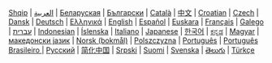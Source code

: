 <a href="/od/albanian/">Shqip</a> |
<a href="/od/arabic/">العربية</a> |
<a href="/od/bielaruskaja/">Беларуская</a> |
<a href="/od/bulgarian/">Български</a> |
<a href="/od/catala">Català</a> |
<a href="/od/chinese">中文</a> |
<a href="/od/croatian">Croatian</a> |
<a href="/od/czech/">Czech</a> |
<a href="/od/dansk">Dansk</a> |
<a href="/od/deutsch">Deutsch</a> |
<a href="/od/ellinika">Ελληνικά</a> |
<a href="/od/">English</a> |
<a href="/od/espanol">Español</a> |
<a href="/od/euskara">Euskara</a> |
<a href="/od/francais">Français</a> |
<a href="/od/galego">Galego</a> |
<a href="/od/hebrew">עברית</a> |
<a href="/od/indonesian">Indonesian</a> |
<a href="/od/islenska">Íslenska</a> |
<a href="/od/italiano">Italiano</a> |
<a href="/od/japanese">Japanese</a> |
<a href="/od/korean">한국어</a> |
<a href="/od/kannada">ಕನ್ನಡ</a> |
<a href="/od/magyar">Magyar</a> |
<a href="/od/makedonski_jazik">македонски јазик</a> |
<a href="/od/norsk_bokmaal/">Norsk (bokmål)</a> |
<a href="/od/polszczyzna">Polszczyzna</a> |
<a href="/od/portugues">Português</a> |
<a href="/od/portugues-brasileiro">Português Brasileiro </a> |
<a href="/od/russkiy">Русский</a> |
<a href="/od/simplified-chinese">简化中国</a> |
<a href="/od/srpski">Srpski</a> |
<a href="/od/suomi">Suomi</a> |
<a href="/od/svenska">Svenska</a> |
<a href="/od/telugu">తెలుగు</a> |
<a href="/od/tr">Türkçe</a>

